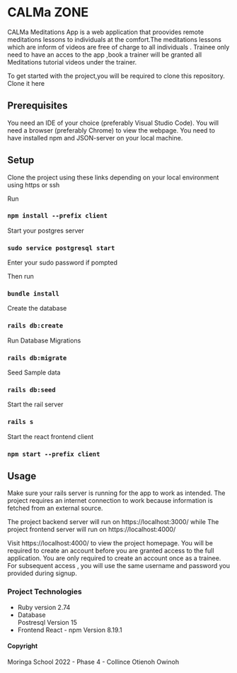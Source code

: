 # CALMa ZONE
CALMa Meditations App  is a web application that proovides remote meditations lessons  to individuals at the comfort.The meditations lessons which are inform of videos are free of charge to all individuals . Trainee only need to  have an acces to the app ,book a trainer will be granted  all Meditations tutorial videos under the trainer.

To get started with the project,you will be required to clone this repository.
Clone it here 


## Prerequisites
You need an IDE of your choice (preferably Visual Studio Code). You will need a browser (preferably Chrome) to view the webpage. You need to have installed npm and JSON-server on your local machine.

## Setup
Clone the project using these links depending on your local environment using https or ssh

Run 
### ```npm install --prefix client```

Start your postgres server 

### ```sudo service postgresql start```
Enter your sudo password if pompted

Then  run
### ```bundle install```

Create the database
### ```rails db:create  ```

Run Database Migrations
### ```rails db:migrate ```

Seed Sample data
### ```rails db:seed```

Start the rail server 
### ```rails s```

Start the react frontend  client 
### ```npm start --prefix client```


 ## Usage
Make sure your rails server is running for the app to work as intended.
The project requires an internet connection to work because information is fetched from an external source.

 

The project backend server  will run on https://localhost:3000/  while 
The project frontend server  will run on https://localhost:4000/

Visit https://localhost:4000/ to view the project homepage.
You will be required to create an account before you are granted access to the full application. You are only required to create an account once as a trainee. For subsequent access , you will use the same username and password you provided during signup.

### Project Technologies

* Ruby version
2.74
* Database  
Postresql Version 15 
* Frontend 
React -  npm Version 8.19.1

#### Copyright
Moringa School 2022 - Phase 4 - Collince Otienoh Owinoh

